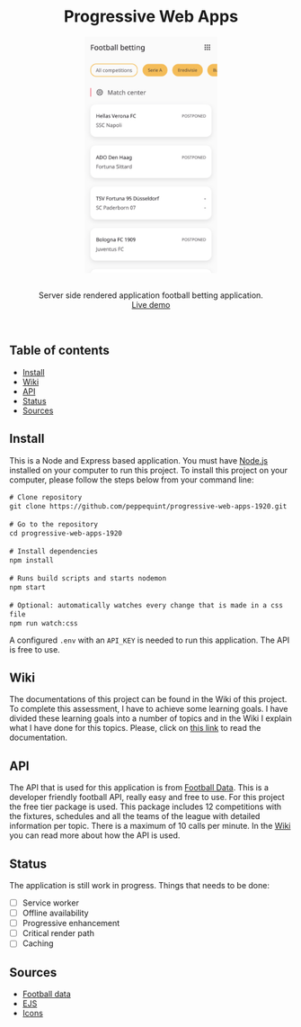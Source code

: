 <div align="center">
	<h1 align='center'>Progressive Web Apps</h1>
	<img align='center' src="./assets/img/screenshot-app(wip).png" height="420" />
</div>
<p align="center">
	<br>
	Server side rendered application football betting application.
	<br>
	<a href="https://progressive-web-apps-1920.herokuapp.com/">Live demo</a>
</p>
<br>

## Table of contents

- [Install](#install)
- [Wiki](#wiki)
- [API](#api)
- [Status](#status)
- [Sources](#sources)

## Install
This is a Node and Express based application. You must have [Node.js](https://nodejs.org/en/download/) installed on your computer to run this project. To install this project on your computer, please follow the steps below from your command line:

```shell
# Clone repository
git clone https://github.com/peppequint/progressive-web-apps-1920.git

# Go to the repository
cd progressive-web-apps-1920

# Install dependencies
npm install

# Runs build scripts and starts nodemon
npm start

# Optional: automatically watches every change that is made in a css file
npm run watch:css
```

A configured `.env` with an `API_KEY` is needed	to run this application. The API is free to use. 

## Wiki
The documentations of this project can be found in the Wiki of this project. To complete this assessment, I have to achieve some learning goals. I have divided these learning goals into a number of topics and in the Wiki I explain what I have done for this topics. Please, click on [this link](https://github.com/peppequint/progressive-web-apps-1920/wiki) to read the documentation.

## API
The API that is used for this application is from [Football Data](https://www.football-data.org/). This is a developer friendly football API, really easy and free to use. For this project the free tier package is used. This package includes 12 competitions with the fixtures, schedules and all the teams of the league with detailed information per topic. There is a maximum of 10 calls per minute. 
In the [Wiki](#https://github.com/peppequint/progressive-web-apps-1920/wiki/Server-side-rendering) you can read more about how the API is used.

## Status
The application is still work in progress. Things that needs to be done:
- [ ] Service worker
- [ ] Offline availability 
- [ ] Progressive enhancement
- [ ] Critical render path
- [ ] Caching

## Sources
- [Football data](https://www.football-data.org/)
- [EJS](https://ejs.co/)
- [Icons](https://developer.microsoft.com/en-us/fabric#/styles/web/icons#fabric-icons-tool)